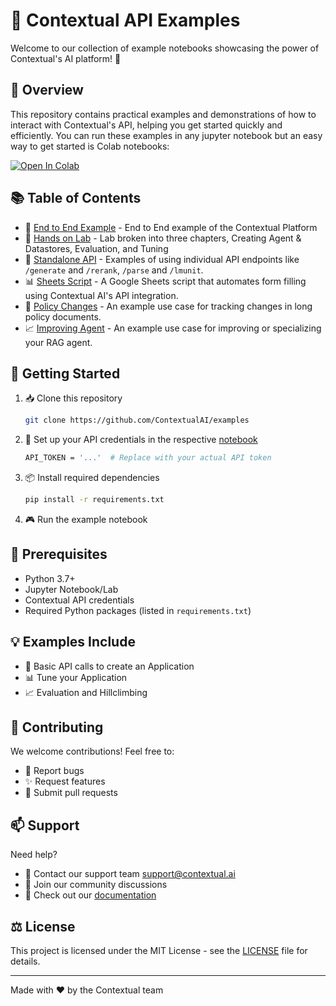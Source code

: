 # 🌟 Contextual API Examples

Welcome to our collection of example notebooks showcasing the power of Contextual's AI platform! 🚀

## 🎯 Overview

This repository contains practical examples and demonstrations of how to interact with Contextual's API, helping you get started quickly and efficiently. You can run these examples in any jupyter notebook but an easy way to get started is Colab notebooks:

<a target="_blank" href="https://colab.research.google.com/github/ContextualAI/examples/blob/main/01-getting-started/end-to-end-example.ipynb">
  <img src="https://colab.research.google.com/assets/colab-badge.svg" alt="Open In Colab"/>
</a>

## 📚 Table of Contents

  - 🚀 [End to End Example](01-getting-started/) - End to End example of the Contextual Platform
  - 🔬 [Hands on Lab](02-hands-on-lab/) - Lab broken into three chapters, Creating Agent & Datastores, Evaluation, and Tuning
  - 🔧 [Standalone API](03-standalone-api/) - Examples of using individual API endpoints like `/generate` and `/rerank`, `/parse` and `/lmunit`.
  - 📊 [Sheets Script](04-sheets-script/) - A Google Sheets script that automates form filling using Contextual AI's API integration.
  - 📝 [Policy Changes](05-policy-changes/) - An example use case for tracking changes in long policy documents.
  - 📈 [Improving Agent](06-improve-agent-performance/) - An example use case for improving or specializing your RAG agent.

## 🚀 Getting Started

1. 📥 Clone this repository
    ```bash
    git clone https://github.com/ContextualAI/examples
    ```
2. 🔑 Set up your API credentials in the respective [notebook](01-getting-started/end-to-end-example.ipynb)
    ```bash
    API_TOKEN = '...'  # Replace with your actual API token
    ```
3. 📦 Install required dependencies
    ```bash
    pip install -r requirements.txt
    ```
4. 🎮 Run the example notebook

## 🔧 Prerequisites

- Python 3.7+
- Jupyter Notebook/Lab
- Contextual API credentials
- Required Python packages (listed in `requirements.txt`)

## 💡 Examples Include

- 🔄 Basic API calls to create an Application
- 📊 Tune your Application
- 📈 Evaluation and Hillclimbing

## 🤝 Contributing

We welcome contributions! Feel free to:
- 🐛 Report bugs
- ✨ Request features
- 🔀 Submit pull requests

## 📫 Support

Need help? 
- 📧 Contact our support team [support@contextual.ai](mailto:support@contextual.ai)
- 💬 Join our community discussions
- 📖 Check out our [documentation](https://docs.contextual.ai)

## ⚖️ License

This project is licensed under the MIT License - see the [LICENSE](LICENSE) file for details.

---
Made with ❤️ by the Contextual team

